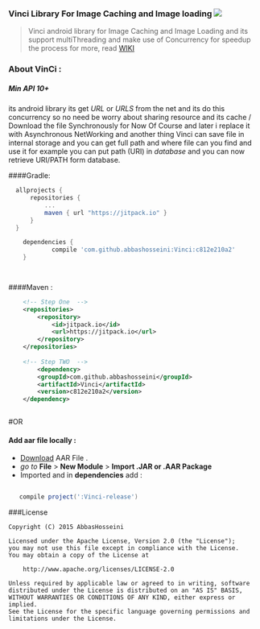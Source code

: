 ### Vinci Library For Image Caching and Image loading [![](https://jitpack.io/v/abbashosseini/Vinci.svg)](https://jitpack.io/#abbashosseini/Vinci)

> Vinci android library for Image Caching and Image Loading and its support multiThreading and make use of Concurrency for speedup the process for more, read [WIKI](https://github.com/abbashosseini/Vinci/wiki)

### About VinCi :

##### Min API 10+

its android library its get _URL_ or _URLS_ from the net and its do this concurrency so no need be worry about sharing resource and its cache / Download the file Synchronously for Now Of Course and later i replace it with Asynchronous NetWorking and another thing Vinci can save file in internal storage and you can get full path and where file can you find and use it for example you can put path (URI) in _database_ and you can now retrieve URI/PATH form database.

  
####Gradle:
  
  
  
  
  ```gradle
	allprojects {
		repositories {
			...
			maven { url "https://jitpack.io" }
		}
	}
```
```gradle	
	dependencies {
	        compile 'com.github.abbashosseini:Vinci:c812e210a2'
	}

  
  ````
  
####Maven :

```xml
	<!-- Step One  -->
	<repositories>
		<repository>
		    <id>jitpack.io</id>
		    <url>https://jitpack.io</url>
		</repository>
	</repositories>
	
	<!-- Step TWO  -->
       	<dependency>
	    <groupId>com.github.abbashosseini</groupId>
	    <artifactId>Vinci</artifactId>
	    <version>c812e210a2</version>
	</dependency>



```



#OR

#### Add **aar** file locally  :

- [Download](https://github.com/abbashosseini/Vinci/raw/master/Vinci-release.aar) AAR File .
- _go to_ **File** > **New Module** > **Import .JAR or .AAR Package**
- Imported and in **dependencies** add :


 ```gradle	
 
	compile project(':Vinci-release')		

``` 

###License

	Copyright (C) 2015 AbbasHosseini
	
	Licensed under the Apache License, Version 2.0 (the "License");
	you may not use this file except in compliance with the License.
	You may obtain a copy of the License at
	
	    http://www.apache.org/licenses/LICENSE-2.0
	
	Unless required by applicable law or agreed to in writing, software
	distributed under the License is distributed on an "AS IS" BASIS,
	WITHOUT WARRANTIES OR CONDITIONS OF ANY KIND, either express or implied.
	See the License for the specific language governing permissions and
	limitations under the License.
